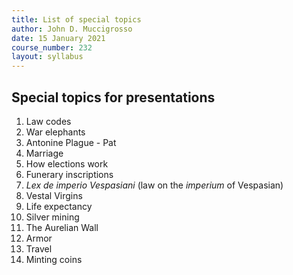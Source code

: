 ```yaml
---
title: List of special topics
author: John D. Muccigrosso
date: 15 January 2021
course_number: 232
layout: syllabus
---
```


## Special topics for presentations

1. Law codes
1. War elephants
1. Antonine Plague - Pat
1. Marriage
1. How elections work
1. Funerary inscriptions
1. *Lex de imperio Vespasiani* (law on the *imperium* of Vespasian)
1. Vestal Virgins
1. Life expectancy
1. Silver mining
1. The Aurelian Wall
1. Armor
1. Travel
1. Minting coins
